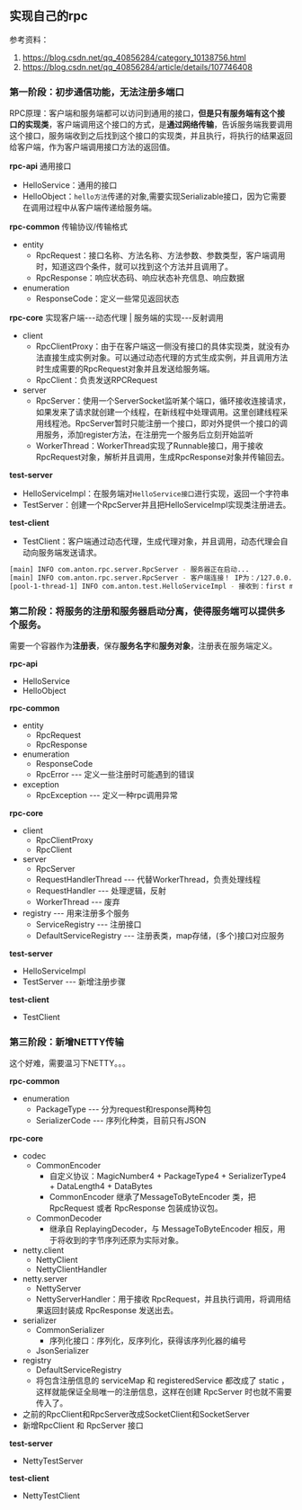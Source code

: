 ## 实现自己的rpc

参考资料：
1. https://blog.csdn.net/qq_40856284/category_10138756.html
2. https://blog.csdn.net/qq_40856284/article/details/107746408


### 第一阶段：初步通信功能，无法注册多端口

RPC原理：客户端和服务端都可以访问到通用的接口，**但是只有服务端有这个接口的实现类**，客户端调用这个接口的方式，是**通过网络传输**，告诉服务端我要调用这个接口，服务端收到之后找到这个接口的实现类，并且执行，将执行的结果返回给客户端，作为客户端调用接口方法的返回值。

**rpc-api**    通用接口
- HelloService：通用的接口
- HelloObject：`hello方法`传递的对象,需要实现Serializable接口，因为它需要在调用过程中从客户端传递给服务端。

**rpc-common**   传输协议/传输格式
- entity
    - RpcRequest：接口名称、方法名称、方法参数、参数类型，客户端调用时，知道这四个条件，就可以找到这个方法并且调用了。
    - RpcResponse：响应状态码、响应状态补充信息、响应数据
- enumeration
    - ResponseCode：定义一些常见返回状态

**rpc-core** 实现客户端---动态代理 | 服务端的实现---反射调用
- client
    - RpcClientProxy：由于在客户端这一侧没有接口的具体实现类，就没有办法直接生成实例对象。可以通过动态代理的方式生成实例，并且调用方法时生成需要的RpcRequest对象并且发送给服务端。
    - RpcClient：负责发送RPCRequest
- server
    - RpcServer：使用一个ServerSocket监听某个端口，循环接收连接请求，如果发来了请求就创建一个线程，在新线程中处理调用。这里创建线程采用线程池。RpcServer暂时只能注册一个接口，即对外提供一个接口的调用服务，添加register方法，在注册完一个服务后立刻开始监听
    - WorkerThread：WorkerThread实现了Runnable接口，用于接收RpcRequest对象，解析并且调用，生成RpcResponse对象并传输回去。

**test-server**
- HelloServiceImpl：在服务端对`HelloService接口`进行实现，返回一个字符串
- TestServer：创建一个RpcServer并且把HelloServiceImpl实现类注册进去。

**test-client**
- TestClient：客户端通过动态代理，生成代理对象，并且调用，动态代理会自动向服务端发送请求。


```bash
[main] INFO com.anton.rpc.server.RpcServer - 服务器正在启动...
[main] INFO com.anton.rpc.server.RpcServer - 客户端连接！ IP为：/127.0.0.1
[pool-1-thread-1] INFO com.anton.test.HelloServiceImpl - 接收到：first message!
```

### 第二阶段：将服务的注册和服务器启动分离，使得服务端可以提供多个服务。

需要一个容器作为**注册表**，保存**服务名字**和**服务对象**，注册表在服务端定义。

**rpc-api**
- HelloService
- HelloObject

**rpc-common**
- entity
    - RpcRequest
    - RpcResponse
- enumeration
    - ResponseCode
    - RpcError --- 定义一些注册时可能遇到的错误
- exception
    - RpcException --- 定义一种rpc调用异常

**rpc-core**
- client
    - RpcClientProxy
    - RpcClient
- server
    - RpcServer
    - RequestHandlerThread --- 代替WorkerThread，负责处理线程
    - RequestHandler --- 处理逻辑，反射
    - WorkerThread --- 废弃
- registry --- 用来注册多个服务
    - ServiceRegistry --- 注册接口
    - DefaultServiceRegistry --- 注册表类，map存储，(多个)接口对应服务

**test-server**
- HelloServiceImpl
- TestServer --- 新增注册步骤

**test-client**
- TestClient

### 第三阶段：新增NETTY传输

这个好难，需要温习下NETTY。。。

**rpc-common**
- enumeration
    - PackageType --- 分为request和response两种包
    - SerializerCode --- 序列化种类，目前只有JSON

**rpc-core**
- codec
    - CommonEncoder
        - 自定义协议：MagicNumber4 + PackageType4 + SerializerType4 + DataLength4 + DataBytes
        - CommonEncoder 继承了MessageToByteEncoder 类，把 RpcRequest 或者 RpcResponse 包装成协议包。
    - CommonDecoder
        - 继承自 ReplayingDecoder，与 MessageToByteEncoder 相反，用于将收到的字节序列还原为实际对象。
- netty.client
    - NettyClient
    - NettyClientHandler
- netty.server
    - NettyServer
    - NettyServerHandler：用于接收 RpcRequest，并且执行调用，将调用结果返回封装成 RpcResponse 发送出去。
- serializer
    - CommonSerializer
        - 序列化接口：序列化，反序列化，获得该序列化器的编号
    - JsonSerializer
- registry
    - DefaultServiceRegistry
    - 将包含注册信息的 serviceMap 和 registeredService 都改成了 static ，这样就能保证全局唯一的注册信息，这样在创建 RpcServer 时也就不需要传入了。
- 之前的RpcClient和RpcServer改成SocketClient和SocketServer
- 新增RpcClient 和 RpcServer 接口

**test-server**
- NettyTestServer

**test-client**
- NettyTestClient






















